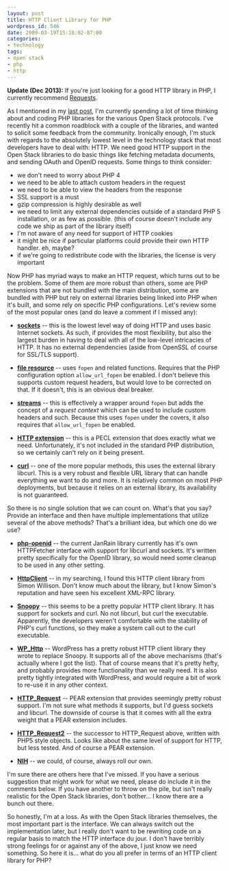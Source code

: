 ```yaml
---
layout: post
title: HTTP Client Library for PHP
wordpress_id: 546
date: 2009-03-19T15:18:02-07:00
categories:
- technology
tags:
- open stack
- php
- http
---
```


**Update (Dec 2013):** If you're just looking for a good HTTP library in PHP, I currently recommend <a
href="http://requests.ryanmccue.info/">Requests</a>.

As I mentioned in my <a href="http://willnorris.com/2009/03/the-open-stack-in-php">last post</a>, I'm currently spending
a lot of time thinking about and coding PHP libraries for the various Open Stack protocols.  I've recently hit a common
roadblock with a couple of the libraries, and wanted to solicit some feedback from the community.  Ironically enough,
I'm stuck with regards to the absolutely lowest level in the technology stack that most developers have to deal with:
HTTP.  We need good HTTP support in the Open Stack libraries to do basic things like fetching metadata documents, and
sending OAuth and OpenID requests.  Some things to think consider:

 - we don't need to worry about PHP 4
 - we need to be able to attach custom headers in the request
 - we need to be able to view the headers from the response
 - SSL support is a must
 - gzip compression is highly desirable as well
 - we need to limit any external dependencies outside of a standard PHP 5 installation, or as few as possible. (this of
 course doesn't include any code we ship as part of the library itself)
 - I'm not aware of any need for support of HTTP cookies
 - it might be nice if particular platforms could provide their own HTTP handler.  eh, maybe?
 - if we're going to redistribute code with the libraries, the license is very important

Now PHP has myriad ways to make an HTTP request, which turns out to be the problem.  Some of them are more robust than
others, some are PHP extensions that are not bundled with the main distribution, some are bundled with PHP but rely on
external libraries being linked into PHP when it's built, and some rely on specific PHP configurations.  Let's review
some of the most popular ones (and do leave a comment if I missed any):

 - **[sockets](http://php.net/sockets)** -- this is the lowest level way of doing HTTP and uses basic Internet sockets.
 As such, if provides the most flexibility, but also the largest burden in having to deal with all of the low-level
 intricacies of HTTP.  It has no external dependencies (aside from OpenSSL of course for SSL/TLS support).

 - **[file resource](http://php.net/filesystem)** -- uses `fopen` and related functions.  Requires that the PHP
 configuration option `allow_url_fopen` be enabled.  I don't believe this supports custom request headers, but would
 love to be corrected on that.  If it doesn't, this is an obvious deal breaker.

 - **[streams](http://php.net/streams)** -- this is effectively a wrapper around `fopen` but adds the concept of a
 *request context* which can be used to include custom headers and such.  Because this uses `fopen` under the covers, it
 also requires that `allow_url_fopen` be enabled.

 - **[HTTP extension](http://php.net/http)** -- this is a PECL extension that does exactly what we need.  Unfortunately,
 it's not included in the standard PHP distribution, so we certainly can't rely on it being present.

 - **[curl](http://php.net/curl)** -- one of the more popular methods, this uses the external library libcurl.  This is
 a very robust and flexible URL library that can handle everything we want to do and more.  It is relatively common on
 most PHP deployments, but because it relies on an external library, its availability is not guaranteed.

So there is no single solution that we can count on.  What's that you say?  Provide an interface and then have multiple implementations that utilize several of the above methods?  That's a brilliant idea, but which one do we use?

 - **[php-openid](http://github.com/bce/php-openid/blob/master/Auth/Yadis/HTTPFetcher.php)** -- the current JanRain
 library currently has it's own HTTPFetcher interface with support for libcurl and sockets.  It's written pretty
 specifically for the OpenID library, so would need some cleanup to be used in any other setting.

 - **[HttpClient](http://scripts.incutio.com/httpclient/)** -- in my searching, I found this HTTP client library from
 Simon Willison.  Don't know much about the library, but I know Simon's reputation and have seen his excellent XML-RPC
 library.

 - **[Snoopy](http://snoopy.sourceforge.net/)** -- this seems to be a pretty popular HTTP client library.  It has
 support for sockets and curl.  No not libcurl, but curl the executable.  Apparently, the developers weren't comfortable
 with the stability of PHP's curl functions, so they make a system call out to the curl executable.

 - **[WP_Http](http://core.trac.wordpress.org/browser/trunk/wp-includes/http.php)** -- WordPress has a pretty robust
 HTTP client library they wrote to replace Snoopy.  It supports all of the above mechanisms (that's actually where I got
 the list).  That of course means that it's pretty hefty, and probably provides more functionality than we really need.
 It is also pretty tightly integrated with WordPress, and would require a bit of work to re-use it in any other context.

 - **[HTTP_Request](http://pear.php.net/package/HTTP_Request)** -- PEAR extension that provides seemingly pretty robust
 support.  I'm not sure what methods it supports, but I'd guess sockets and libcurl.  The downside of course is that it
 comes with all the extra weight that a PEAR extension includes.

 - **[HTTP_Request2](http://pear.php.net/package/HTTP_Request2)** -- the successor to HTTP_Request above, written with
 PHP5 style objects.  Looks like about the same level of support for HTTP, but less tested.  And of course a PEAR
 extension.

 - **[NIH](http://en.wikipedia.org/wiki/Not_Invented_Here)** -- we could, of course, always roll our own.

I'm sure there are others here that I've missed.  If you have a serious suggestion that might work for what we need,
please do include it in the comments below.  If you have another to throw on the pile, but isn't really realistic for
the Open Stack libraries, don't bother... I know there are a bunch out there.

So honestly, I'm at a loss.  As with the Open Stack libraries themselves, the most important part is the interface.  We
can always switch out the implementation later, but I really don't want to be rewriting code on a regular basis to match
the HTTP interface du jour.  I don't have terribly strong feelings for or against any of the above, I just know we need
something.  So here it is... what do you all prefer in terms of an HTTP client library for PHP?

